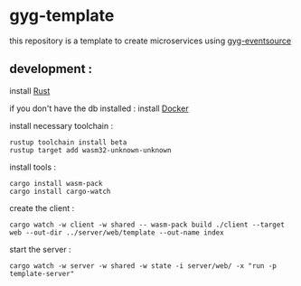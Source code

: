 # gyg-template

this repository is a template to create microservices using [gyg-eventsource](https://github.com/galakhygame/gyg-eventsource)

## development : 

install [Rust](https://rustup.rs/)

if you don't have the db installed :
install [Docker](https://www.docker.com/)

install necessary toolchain : 
```shell
rustup toolchain install beta
rustup target add wasm32-unknown-unknown
```

install tools : 
```shell 
cargo install wasm-pack
cargo install cargo-watch
```

create the client :
```shell
cargo watch -w client -w shared -- wasm-pack build ./client --target web --out-dir ../server/web/template --out-name index
```

start the server :
```shell 
cargo watch -w server -w shared -w state -i server/web/ -x "run -p template-server"
```


